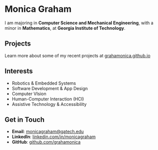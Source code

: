 # Monica Graham 

I am majoring in **Computer Science and Mechanical Engineering**, with a minor in **Mathematics**, at **Georgia Institute of Technology**.

## Projects 
Learn more about some of my recent projects at [grahamonica.github.io](https://grahamonica.github.io)  

## Interests
- Robotics & Embedded Systems  
- Software Development & App Design 
- Computer VIsion
- Human-Computer Interaction (HCI)  
- Assistive Technology & Accessibility 

## Get in Touch
- **Email**: [monicagraham@gatech.edu](mailto:monicagraham@gatech.edu)  
- **LinkedIn**: [linkedin.com/in/monicagraham](#)  
- **GitHub**: [github.com/grahamonica](https://github.com/grahamonica)  
